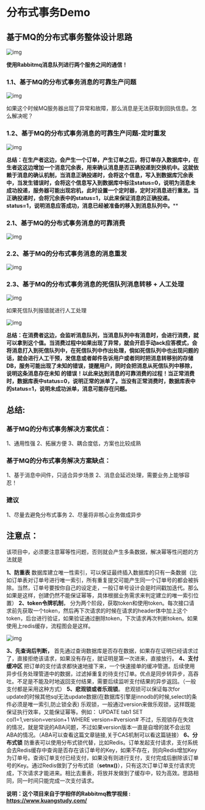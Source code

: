 # 分布式事务Demo

## 基于MQ的分布式事务整体设计思路

![img](https://kuangstudy.oss-cn-beijing.aliyuncs.com/bbs/2021/03/06/kuangstudy1b6c35f1-5c36-44b4-8f3b-a76f1fd94374.png)

**使用Rabbitmq消息队列进行两个服务之间的通信！**

### 1.1、基于MQ的分布式事务消息的可靠生产问题

![img](https://kuangstudy.oss-cn-beijing.aliyuncs.com/bbs/2021/03/06/kuangstudy6dfc5d27-2727-4924-9d0c-d87f72d25f95.png)

如果这个时候MQ服务器出现了异常和故障，那么消息是无法获取到回执信息。怎么解决呢？

### 1.2、基于MQ的分布式事务消息的可靠生产问题-定时重发

![img](https://kuangstudy.oss-cn-beijing.aliyuncs.com/bbs/2021/03/06/kuangstudydbfe687f-8130-4102-899d-00f6d9f43a09.png)



**总结：在生产者这边，会产生一个订单，产生订单之后，将订单存入数据库中，在生者这这边增加一个消息冗余表，用来确认消息是否正确投递到交换机中。这就依赖于消息的确认机制，当消息正确投递时，会将这个信息，写入到数据库冗余表中，当发生错误时，会将这个信息写入到数据库中标注status=0，说明为消息未成功投递，服务器可能出现宕机，此时设置一个定时器，定时对消息进行重发。当正确投递时，会将冗余表中的status=1，以此来保证消息的正确投递。status=1，说明消息应答成功，消息已经被准备的移入到消息队列中。****



### 2.1、基于MQ的分布式事务消息的可靠消费

![img](https://kuangstudy.oss-cn-beijing.aliyuncs.com/bbs/2021/03/06/kuangstudyedf18535-ebc1-434d-90fa-8756c637a859.png)

### 2.2、基于MQ的分布式事务消息的消息重发

![img](https://kuangstudy.oss-cn-beijing.aliyuncs.com/bbs/2021/03/06/kuangstudy8fbf343e-2a7e-49a0-9eaa-a350f72e5ba6.png)

### 2.3、基于MQ的分布式事务消息的死信队列消息转移 + 人工处理

![img](https://kuangstudy.oss-cn-beijing.aliyuncs.com/bbs/2021/03/06/kuangstudy0e8c24e7-d3ad-4846-925d-414c05c0c6a9.png)

如果死信队列报错就进行人工处理

![img](https://kuangstudy.oss-cn-beijing.aliyuncs.com/bbs/2021/03/06/kuangstudy6c0e0f2d-43fd-441a-a710-78779c923de2.png)



**总结：在消费者这边，会监听消息队列，当消息队列中有消息时，会进行消费，就可以拿到这个值。当消费过程中如果出现了异常，就会开启手动ack应答模式，会将消息打入到死信队列中，在死信队列中作出处理，倘如死信队列中也出现问题的话，就会进行人工干预，发信息或者邮件告诉用户或者同时把消息转移别的存储DB，服务可能出现了未知的错误，提醒用户，同时会把消息从死信队列中移除，说明这条消息存在未知 的错误！以此来达到消息的可靠消费的过程！当正常消费时，数据库表中status=0，说明正常的派单了。当没有正常消费时，数据库表中的status=1，说明未成功派单，消息可能存在问题。**



## 总结:

### 基于MQ的分布式事务解决方案优点：

1、通用性强
2、拓展方便
3、耦合度低，方案也比较成熟

### 基于MQ的分布式事务解决方案缺点：

1、基于消息中间件，只适合异步场景
2、消息会延迟处理，需要业务上能够容忍！

### 建议

1、尽量去避免分布式事务
2、尽量将非核心业务做成异步

## 注意点：

该项目中，必须要注意幂等性问题，否则就会产生多条数据，解决幂等性问题的方法就是

**1、防重表**
数据库建立唯一性索引，可以保证最终插入数据库的只有一条数据（比如订单表对订单号进行唯一索引，所有重复提交可能产生同一个订单号的都会被拆除。当然，订单号要按你自己的设定走，一般订单号设计会是时间戳加迭代。那么如果是这样，创建仍然不能保证幂等，具体根据业务需求来判定建立的唯一索引位置）
**2、token令牌机制**，
分为两个阶段，获取token和使用token。每次接口请求前先获取一个token，然后再下次请求的时候在请求的header体中加上这个token，后台进行验证，如果验证通过删除token，下次请求再次判断token。如果使用上redis缓存，流程图会是这样。

![img](https://img-blog.csdnimg.cn/20200411114504238.png?x-oss-process=image/watermark,type_ZmFuZ3poZW5naGVpdGk,shadow_10,text_aHR0cHM6Ly9ibG9nLmNzZG4ubmV0L3FxXzMyMDIwMDM1,size_16,color_FFFFFF,t_70)



**3、先查询后判断，**
首先通过查询数据库是否存在数据，如果存在证明已经请求过了，直接拒绝该请求，如果没有存在，就证明是第一次进来，直接放行。
**4、支付缓冲区**
把订单的支付请求都快速地接下来，一个快速接单的缓冲管道。后续使用异步任务处理管道中的数据，过滤掉重复的待支付订单。优点是同步转异步，高吞吐。不足是不能及时地返回支付结果，需要后续监听支付结果的异步返回。（一般支付都是采用这种方式）
**5、悲观锁或者乐观锁**。
悲观锁可以保证每次for update的时候其他sql无法update数据(在数据库引擎是innodb的时候,select的条件必须是唯一索引,防止锁全表)
乐观锁，一般通过version来做乐观锁，这样既能保证执行效率，又能保证幂等。例如： UPDATE tab1 SET col1=1,version=version+1 WHERE version=#version# 不过，乐观锁存在失效的情况，就是常说的ABA问题，不过如果version版本一直是自增的就不会出现ABA的情况。（ABA可以查看这篇文章链接,关于CAS机制可以看这篇链接）
**6、分布式锁**
防重表可以使用分布式锁代替，比如Redis。订单发起支付请求，支付系统会去Redis缓存中查询是否存在该订单号的Key，如果不存在，则向Redis增加Key为订单号。查询订单支付已经支付，如果没有则进行支付，支付完成后删除该订单号的Key。通过Redis做到了分布式锁（**setnx()**），只有这次订单订单支付请求完成，下次请求才能进来。相比去重表，将放并发做到了缓存中，较为高效。思路相同，同一时间只能完成一次支付请求。

**说明：这个项目来自于学相伴的Rabbitmq教学视频 : https://www.kuangstudy.com/**  

